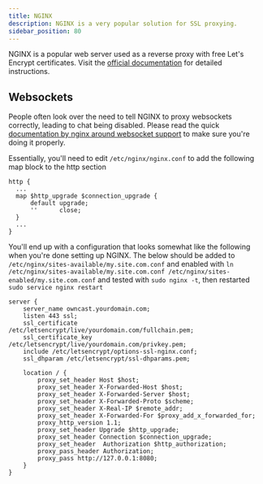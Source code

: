 ```yaml
---
title: NGINX
description: NGINX is a very popular solution for SSL proxying.
sidebar_position: 80
---
```


NGINX is a popular web server used as a reverse proxy with free Let's Encrypt certificates. Visit the [official documentation](https://www.nginx.com/blog/using-free-ssltls-certificates-from-lets-encrypt-with-nginx/) for detailed instructions.

## Websockets

People often look over the need to tell NGINX to proxy websockets correctly, leading to chat being disabled. Please read the quick [documentation by nginx around websocket support](https://nginx.org/en/docs/http/websocket.html) to make sure you're doing it properly.

Essentially, you'll need to edit `/etc/nginx/nginx.conf` to add the following map block to the http section

```nginx
http {
  ...
  map $http_upgrade $connection_upgrade {
      default upgrade;
      ''      close;
  }
  ...
}
```

You'll end up with a configuration that looks somewhat like the following when you're done setting up NGINX. The below should be added to `/etc/nginx/sites-available/my.site.com.conf` and enabled with `ln /etc/nginx/sites-available/my.site.com.conf /etc/nginx/sites-enabled/my.site.com.conf` and tested with `sudo nginx -t`, then restarted `sudo service nginx restart`

```nginx
server {
    server_name owncast.yourdomain.com;
    listen 443 ssl;
    ssl_certificate /etc/letsencrypt/live/yourdomain.com/fullchain.pem;
    ssl_certificate_key /etc/letsencrypt/live/yourdomain.com/privkey.pem;
    include /etc/letsencrypt/options-ssl-nginx.conf;
    ssl_dhparam /etc/letsencrypt/ssl-dhparams.pem;

    location / {
        proxy_set_header Host $host;
        proxy_set_header X-Forwarded-Host $host;
        proxy_set_header X-Forwarded-Server $host;
        proxy_set_header X-Forwarded-Proto $scheme;
        proxy_set_header X-Real-IP $remote_addr;
        proxy_set_header X-Forwarded-For $proxy_add_x_forwarded_for;
        proxy_http_version 1.1;
        proxy_set_header Upgrade $http_upgrade;
        proxy_set_header Connection $connection_upgrade;
        proxy_set_header  Authorization $http_authorization;
        proxy_pass_header Authorization;
        proxy_pass http://127.0.0.1:8080;
    }
}
```

